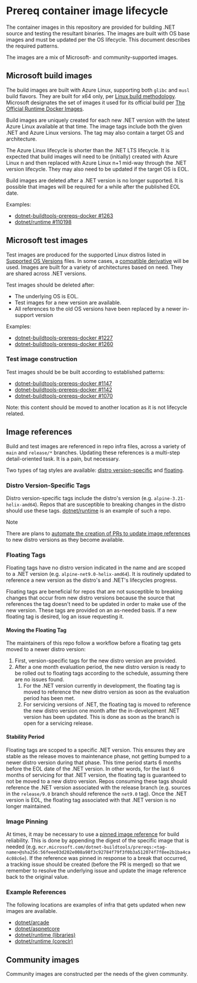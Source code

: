 # Prereq container image lifecycle

The container images in this repository are provided for building .NET source and testing the resultant binaries. The images are built with OS base images and must be updated per the OS lifecycle. This document describes the required patterns.

The images are a mix of Microsoft- and community-supported images.

## Microsoft build images

The build images are built with Azure Linux, supporting both `glibc` and `musl` build flavors. They are built for x64 only, per [Linux build methodology](https://github.com/dotnet/runtime/blob/main/docs/project/linux-build-methodology.md). Microsoft designates the set of images it used for its official build per [The Official Runtime Docker Images](https://github.com/dotnet/runtime/blob/main/docs/workflow/using-docker.md#the-official-runtime-docker-images).

Build images are uniquely created for each new .NET version with the latest Azure Linux available at that time. The image tags include both the given .NET and Azure Linux versions. The tag may also contain a target OS and architecture.

The Azure Linux lifecycle is shorter than the .NET LTS lifecycle. It is expected that build images will need to be (initially) created with Azure Linux n and then replaced with Azure Linux n+1 mid-way through the .NET version lifecycle. They may also need to be updated if the target OS is EOL.

Build images are deleted after a .NET version is no longer supported. It is possible that images will be required for a while after the published EOL date.

Examples:

- [dotnet-buildtools-prereqs-docker #1263](https://github.com/dotnet/dotnet-buildtools-prereqs-docker/pull/1263)
- [dotnet/runtime #110198](https://github.com/dotnet/runtime/pull/110198)

## Microsoft test images

Test images are produced for the supported Linux distros listed in [Supported OS Versions](https://github.com/dotnet/core/blob/main/os-lifecycle-policy.md) files. In some cases, a [compatible derivative](https://github.com/dotnet/core/blob/main/support.md#compatible-derivatives) will be used. Images are built for a variety of architectures based on need. They are shared across .NET versions.

Test images should be deleted after:

- The underlying OS is EOL.
- Test images for a new version are available.
- All references to the old OS versions have been replaced by a newer in-support version

Examples:

- [dotnet-buildtools-prereqs-docker #1227](https://github.com/dotnet/dotnet-buildtools-prereqs-docker/pull/1227)
- [dotnet-buildtools-prereqs-docker #1260](https://github.com/dotnet/dotnet-buildtools-prereqs-docker/issues/1260)

### Test image construction

Test images should be be built according to established patterns:

- [dotnet-buildtools-prereqs-docker #1147](https://github.com/dotnet/dotnet-buildtools-prereqs-docker/pull/1147)
- [dotnet-buildtools-prereqs-docker #1142](https://github.com/dotnet/dotnet-buildtools-prereqs-docker/pull/1142)
- [dotnet-buildtools-prereqs-docker #1070](https://github.com/dotnet/dotnet-buildtools-prereqs-docker/pull/1070)

Note: this content should be moved to another location as it is not lifecycle related.

## Image references

Build and test images are referenced in repo infra files, across a variety of `main` and `release/*` branches. Updating these references is a multi-step detail-oriented task. It is a pain, but necessary.

Two types of tag styles are available: [distro version-specific](#distro-version-specific-tags) and [floating](#floating-tags).

### Distro Version-Specific Tags

Distro version-specific tags include the distro's version (e.g. `alpine-3.21-helix-amd64`).
Repos that are susceptible to breaking changes in the distro should use these tags.
[dotnet/runtime](https://github.com/dotnet/runtime) is an example of such a repo.

> [!NOTE]  
> There are plans to [automate the creation of PRs to update image references](https://github.com/dotnet/dotnet-buildtools-prereqs-docker/issues/1321) to new distro versions as they become available.

### Floating Tags

Floating tags have no distro version indicated in the name and are scoped to a .NET version (e.g. `alpine-net9.0-helix-amd64`).
It is routinely updated to reference a new version as the distro's and .NET's lifecycles progress.

Floating tags are beneficial for repos that are not susceptible to breaking changes that occur from new distro versions because the source that references the tag doesn't need to be updated in order to make use of the new version.
These tags are provided on an as-needed basis.
If a new floating tag is desired, log an issue requesting it.

#### Moving the Floating Tag

The maintainers of this repo follow a workflow before a floating tag gets moved to a newer distro version:
1. First, version-specific tags for the new distro version are provided.
1. After a one month evaluation period, the new distro version is ready to be rolled out to floating tags according to the schedule, assuming there are no issues found.
   1. For the .NET version currently in development, the floating tag is moved to reference the new distro version as soon as the evaluation period has been met.
   1. For servicing versions of .NET, the floating tag is moved to reference the new distro version one month after the in-development .NET version has been updated. This is done as soon as the branch is open for a servicing release.

#### Stability Period

Floating tags are scoped to a specific .NET version.
This ensures they are stable as the release moves to maintenance phase, not getting bumped to a newer distro version during that phase.
This time period starts 6 months before the EOL date of the .NET version.
In other words, for the last 6 months of servicing for that .NET version, the floating tag is guaranteed to not be moved to a new distro version.
Repos consuming these tags should reference the .NET version associated with the release branch (e.g. sources in the `release/9.0` branch should reference the `net9.0` tag).
Once the .NET version is EOL, the floating tag associated with that .NET version is no longer maintained.

### Image Pinning

At times, it may be necessary to use a [pinned image reference](https://github.com/dotnet/runtime/pull/110199#discussion_r1859075989) for build reliability.
This is done by appending the digest of the specific image that is needed (e.g. `mcr.microsoft.com/dotnet-buildtools/prereqs:<tag-name>@sha256:56feee03d202e008a98f3c92784f79f3f0b3a512074f7f8ee2b1ba4ca4c08c6e`).
If the reference was pinned in response to a break that occurred, a tracking issue should be created (before the PR is merged) so that we remember to resolve the underlying issue and update the image reference back to the original value.

### Example References

The following locations are examples of infra that gets updated when new images are available.

- [dotnet/arcade](https://github.com/dotnet/arcade/tree/main/eng/common/templates-official/)
- [dotnet/aspnetcore](https://github.com/dotnet/aspnetcore/tree/main/.azure/pipelines)
- [dotnet/runtime (libraries)](https://github.com/dotnet/runtime/blob/main/eng/pipelines/libraries/helix-queues-setup.yml)
- [dotnet/runtime (coreclr)](https://github.com/dotnet/runtime/blob/main/eng/pipelines/coreclr/templates/helix-queues-setup.yml)

## Community images

Community images are constructed per the needs of the given community.
